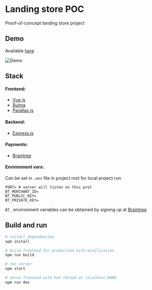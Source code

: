 # Landing store POC
Proof-of-concept landing store project

## Demo
Available [here](https://poc-landing-store.herokuapp.com/)

![Demo](https://image.ibb.co/bzbKqw/Peek_2017_11_05_18_03.gif)

## Stack
#### Frontend:
* [Vue.js](https://vuejs.org/)
* [Bulma](https://bulma.io/)
* [Parallax.js](http://matthew.wagerfield.com/parallax/)

#### Backend:
* [Express.js](https://expressjs.com/)

#### Payments:
* [Braintree](https://www.braintreepayments.com/)

#### Environment vars:
Can be set in `.env` file in project root for local project run.
```
PORT= # server will listen on this prot
BT_MERCHANT_ID=
BT_PUBLIC_KEY=
BT_PRIVATE_KEY=
```
`BT_` environment variables can be obtained by signing up at [Braintree](https://www.braintreepayments.com/)

## Build and  run
``` bash
# install dependencies
npm install

# build frontend for production with minification
npm run build

# run server
npm start

# serve frontend with hot reload at localhost:8080
npm run dev
```
